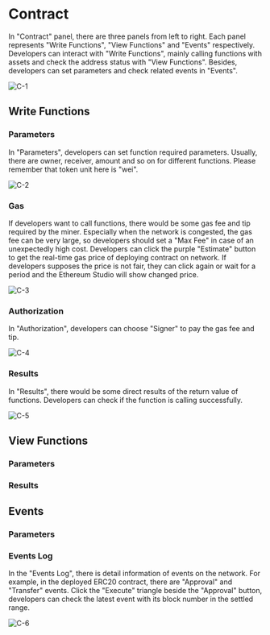 # Contract

In "Contract" panel, there are three panels from left to right. Each panel represents "Write Functions", "View Functions" and "Events" respectively. Developers can interact with "Write Functions", mainly calling functions with assets and check the address status with "View Functions". Besides, developers can set parameters and check related events in "Events".

![C-1](/pic/C-1.png)


## Write Functions

### Parameters

In "Parameters", developers can set function required parameters. Usually, there are owner, receiver, amount and so on for different functions. Please remember that token unit here is "wei".

![C-2](/pic/C-2.png)


### Gas

If developers want to call functions, there would be some gas fee and tip required by the miner. Especially when the network is congested, the gas fee can be very large, so developers should set a "Max Fee" in case of an unexpectedly high cost. Developers can click the purple "Estimate" button to get the real-time gas price of deploying contract on network. If developers supposes the price is not fair, they can click again or wait for a period and the Ethereum Studio will show changed price.

![C-3](/pic/C-3.png)

### Authorization

In "Authorization", developers can choose "Signer" to pay the gas fee and tip.

![C-4](/pic/C-4.png)

### Results

In "Results", there would be some direct results of the return value of functions. Developers can check if the function is calling successfully.

![C-5](/pic/C-5.png)


## View Functions

### Parameters


### Results




## Events

### Parameters

### Events Log

In the "Events Log", there is detail information of events on the network. For example, in the deployed ERC20 contract, there are "Approval" and "Transfer" events. Click the "Execute" triangle beside the "Approval" button, developers can check the latest event with its block number in the settled range.

![C-6](/pic/C-6.png)